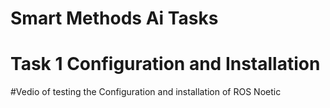 # Smart Methods Ai Tasks 

# Task 1 Configuration and Installation 
 #Vedio of testing the Configuration and installation of ROS Noetic 
 
